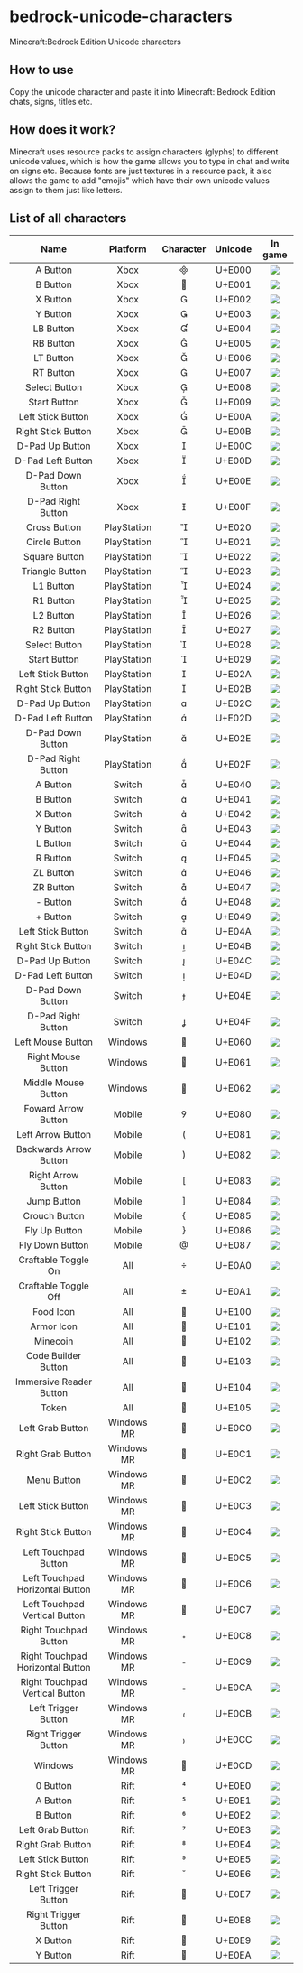 # bedrock-unicode-characters
Minecraft:Bedrock Edition Unicode characters

## How to use
Copy the unicode character and paste it into Minecraft: Bedrock Edition chats, signs, titles etc.

## How does it work?
Minecraft uses resource packs to assign characters (glyphs) to different unicode values, which is how the game allows you to type in chat and write on signs etc. Because fonts are just textures in a resource pack, it also allows the game to add "emojis" which have their own unicode values assign to them just like letters.

## List of all characters

|               Name               |   Platform   | Character | Unicode |                     In game                    |
|:--------------------------------:|:------------:|:---------:|:-------:|:----------------------------------------------:|
|             A Button             |    Xbox     |          |  U+E000 |            ![](./images/xbox-a.png)            |
|             B Button             |    Xbox     |          |  U+E001 |            ![](./images/xbox-b.png)            |
|             X Button             |    Xbox     |          |  U+E002 |            ![](./images/xbox-x.png)            |
|             Y Button             |    Xbox     |          |  U+E003 |            ![](./images/xbox-y.png)            |
|             LB Button            |    Xbox     |          |  U+E004 |            ![](./images/xbox-lb.png)           |
|             RB Button            |    Xbox     |          |  U+E005 |            ![](./images/xbox-rb.png)           |
|             LT Button            |    Xbox     |          |  U+E006 |            ![](./images/xbox-lt.png)           |
|             RT Button            |    Xbox     |          |  U+E007 |            ![](./images/xbox-rt.png)           |
|           Select Button          |    Xbox     |          |  U+E008 |          ![](./images/xbox-select.png)         |
|           Start Button           |    Xbox     |          |  U+E009 |          ![](./images/xbox-start.png)          |
|         Left Stick Button        |    Xbox     |          |  U+E00A |            ![](./images/xbox-ls.png)           |
|        Right Stick Button        |    Xbox     |          |  U+E00B |            ![](./images/xbox-rs.png)           |
|          D-Pad Up Button         |    Xbox     |          |  U+E00C |           ![](./images/xbox-d-up.png)          |
|         D-Pad Left Button        |    Xbox     |          |  U+E00D |          ![](./images/xbox-d-left.png)         |
|         D-Pad Down Button        |    Xbox     |          |  U+E00E |          ![](./images/xbox-d-down.png)         |
|        D-Pad Right Button        |    Xbox     |          |  U+E00F |         ![](./images/xbox-d-right.png)         |
|           Cross Button           | PlayStation |          |  U+E020 |             ![](./images/ps-x.png)             |
|           Circle Button          | PlayStation |          |  U+E021 |             ![](./images/ps-o.png)             |
|           Square Button          | PlayStation |          |  U+E022 |           ![](./images/ps-square.png)          |
|          Triangle Button         | PlayStation |          |  U+E023 |          ![](./images/ps-triangle.png)         |
|             L1 Button            | PlayStation |          |  U+E024 |             ![](./images/ps-l1.png)            |
|             R1 Button            | PlayStation |          |  U+E025 |             ![](./images/ps-r1.png)            |
|             L2 Button            | PlayStation |          |  U+E026 |             ![](./images/ps-l2.png)            |
|             R2 Button            | PlayStation |          |  U+E027 |             ![](./images/sword-r2.png)            |
|           Select Button          | PlayStation |          |  U+E028 |           ![](./images/ps-select.png)          |
|           Start Button           | PlayStation |          |  U+E029 |           ![](./images/ps-start.png)           |
|         Left Stick Button        | PlayStation |          |  U+E02A |             ![](./images/ps-l3.png)            |
|        Right Stick Button        | PlayStation |          |  U+E02B |             ![](./images/ps-r3.png)            |
|          D-Pad Up Button         | PlayStation |          |  U+E02C |            ![](./images/ps-d-up.png)           |
|         D-Pad Left Button        | PlayStation |          |  U+E02D |           ![](./images/ps-d-left.png)          |
|         D-Pad Down Button        | PlayStation |          |  U+E02E |           ![](./images/ps-d-down.png)          |
|        D-Pad Right Button        | PlayStation |          |  U+E02F |          ![](./images/ps-d-right.png)          |
|             A Button             |   Switch    |          |  U+E040 |          ![](./images/nintendo-a.png)          |
|             B Button             |   Switch    |          |  U+E041 |          ![](./images/nintendo-b.png)          |
|             X Button             |   Switch    |          |  U+E042 |          ![](./images/nintendo-x.png)          |
|             Y Button             |   Switch    |          |  U+E043 |          ![](./images/nintendo-y.png)          |
|             L Button             |   Switch    |          |  U+E044 |          ![](./images/nintendo-l.png)          |
|             R Button             |   Switch    |          |  U+E045 |          ![](./images/nintendo-r.png)          |
|             ZL Button            |   Switch    |          |  U+E046 |          ![](./images/nintendo-zl.png)         |
|             ZR Button            |   Switch    |          |  U+E047 |          ![](./images/nintendo-zr.png)         |
|             - Button             |   Switch    |          |  U+E048 |        ![](./images/nintendo-minus.png)        |
|             + Button             |   Switch    |          |  U+E049 |         ![](./images/nintendo-plus.png)        |
|         Left Stick Button        |   Switch    |          |  U+E04A |          ![](./images/nintendo-ls.png)         |
|        Right Stick Button        |   Switch    |          |  U+E04B |          ![](./images/nintendo-rs.png)         |
|          D-Pad Up Button         |   Switch    |          |  U+E04C |         ![](./images/nintendo-d-up.png)        |
|         D-Pad Left Button        |   Switch    |          |  U+E04D |        ![](./images/nintendo-d-left.png)       |
|         D-Pad Down Button        |   Switch    |          |  U+E04E |        ![](./images/nintendo-d-down.png)       |
|        D-Pad Right Button        |   Switch    |          |  U+E04F |       ![](./images/nintendo-d-right.png)       |
|         Left Mouse Button        |   Windows   |          |  U+E060 |          ![](./images/left-mouse.png)          |
|        Right Mouse Button        |   Windows   |          |  U+E061 |          ![](./images/right-mouse.png)         |
|        Middle Mouse Button       |   Windows   |          |  U+E062 |         ![](./images/middle-mouse.png)         |
|        Foward Arrow Button       |    Mobile   |          |  U+E080 |         ![](./images/forward-arrow.png)        |
|         Left Arrow Button        |    Mobile   |          |  U+E081 |          ![](./images/left-arrow.png)          |
|      Backwards Arrow Button      |    Mobile   |          |  U+E082 |          ![](./images/down-arrow.png)          |
|        Right Arrow Button        |    Mobile   |          |  U+E083 |          ![](./images/right-arrow.png)         |
|            Jump Button           |    Mobile   |          |  U+E084 |          ![](./images/jump-button.png)         |
|           Crouch Button          |    Mobile   |          |  U+E085 |         ![](./images/crouch-button.png)        |
|           Fly Up Button          |    Mobile   |          |  U+E086 |         ![](./images/fly-up-button.png)        |
|          Fly Down Button         |    Mobile   |          |  U+E087 |        ![](./images/fly-down-button.png)       |
|        Craftable Toggle On       |     All     |          |  U+E0A0 |         ![](./images/craftable-on.png)         |
|       Craftable Toggle Off       |     All     |          |  U+E0A1 |         ![](./images/craftable-off.png)        |
|             Food Icon            |     All     |          |  U+E100 |             ![](./images/food.png)             |
|            Armor Icon            |     All     |          |  U+E101 |            ![](./images/armour.png)            |
|             Minecoin             |     All     |          |  U+E102 |           ![](./images/minecoin.png)           |
|        Code Builder Button       |     All     |          |  U+E103 |         ![](./images/code-builder.png)         |
|      Immersive Reader Button     |     All     |          |  U+E104 |    ![](./images/immersive-reader-button.png)   |
|               Token              |     All     |          |  U+E105 |             ![](./images/token.png)            |
|         Left Grab Button         |  Windows MR |          |  U+E0C0 |             ![](./images/mr-lg.png)            |
|         Right Grab Button        |  Windows MR |          |  U+E0C1 |             ![](./images/mr-rg.png)            |
|            Menu Button           |  Windows MR |          |  U+E0C2 |            ![](./images/mr-menu.png)           |
|         Left Stick Button        |  Windows MR |          |  U+E0C3 |             ![](./images/mr-ls.png)            |
|        Right Stick Button        |  Windows MR |          |  U+E0C4 |             ![](./images/mr-rs.png)            |
|       Left Touchpad Button       |  Windows MR |          |  U+E0C5 |       ![](./images/mr-left-touchpad.png)       |
|  Left Touchpad Horizontal Button |  Windows MR |          |  U+E0C6 |  ![](./images/mr-left-touchpad-horizontal.png) |
|   Left Touchpad Vertical Button  |  Windows MR |          |  U+E0C7 |   ![](./images/mr-left-touchpad-vertical.png)  |
|       Right Touchpad Button      |  Windows MR |          |  U+E0C8 |       ![](./images/mr-right-touchpad.png)      |
| Right Touchpad Horizontal Button |  Windows MR |          |  U+E0C9 | ![](./images/mr-right-touchpad-horizontal.png) |
|  Right Touchpad Vertical Button  |  Windows MR |          |  U+E0CA |  ![](./images/mr-right-touchpad-vertical.png)  |
|        Left Trigger Button       |  Windows MR |          |  U+E0CB |             ![](./images/mr-lt.png)            |
|       Right Trigger Button       |  Windows MR |          |  U+E0CC |             ![](./images/mr-rt.png)            |
|              Windows             |  Windows MR |          |  U+E0CD |          ![](./images/mr-windows.png)          |
|             0 Button             |     Rift    |          |  U+E0E0 |           ![](./images/rift-zero.png)          |
|             A Button             |     Rift    |          |  U+E0E1 |            ![](./images/rift-a.png)            |
|             B Button             |     Rift    |          |  U+E0E2 |            ![](./images/rift-b.png)            |
|         Left Grab Button         |     Rift    |          |  U+E0E3 |             ![](images/rift-lg.png)            |
|         Right Grab Button        |     Rift    |          |  U+E0E4 |             ![](images/rift-rg.png)            |
|         Left Stick Button        |     Rift    |          |  U+E0E5 |            ![](./images/rift-ls.png)           |
|        Right Stick Button        |     Rift    |          |  U+E0E6 |            ![](./images/rift-rs.png)           |
|        Left Trigger Button       |     Rift    |          |  U+E0E7 |            ![](./images/rift-lt.png)           |
|       Right Trigger Button       |     Rift    |          |  U+E0E8 |            ![](./images/rift-rt.png)           |
|             X Button             |     Rift    |          |  U+E0E9 |            ![](./images/rift-x.png)            |
|             Y Button             |     Rift    |          |  U+E0EA |            ![](./images/rift-y.png)            |

